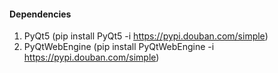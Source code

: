 
#### Dependencies
1. PyQt5 (pip install PyQt5 -i https://pypi.douban.com/simple)
2. PyQtWebEngine (pip install PyQtWebEngine -i https://pypi.douban.com/simple)
